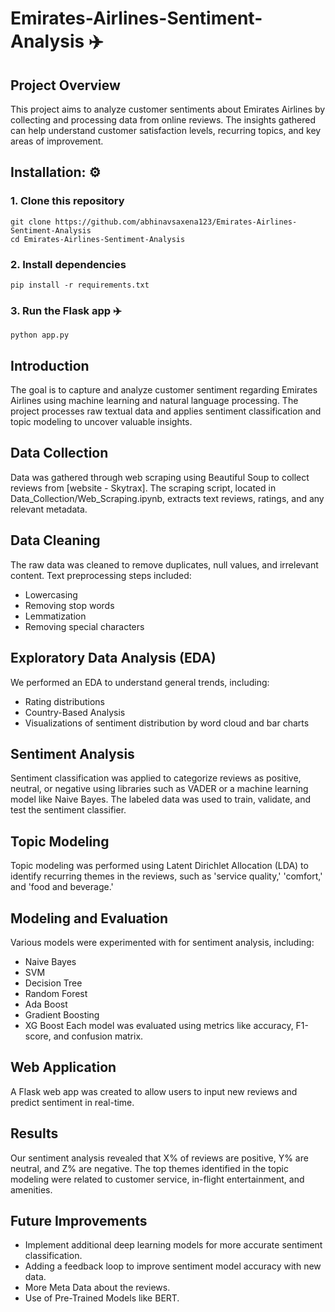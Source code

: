 # Emirates-Airlines-Sentiment-Analysis ✈️

## Project Overview 
This project aims to analyze customer sentiments about Emirates Airlines by collecting and processing data from online reviews. The insights gathered can help understand customer satisfaction levels, recurring topics, and key areas of improvement.

## Installation: ⚙️
### 1. Clone this repository
```
git clone https://github.com/abhinavsaxena123/Emirates-Airlines-Sentiment-Analysis
cd Emirates-Airlines-Sentiment-Analysis
```

### 2. Install dependencies
```
pip install -r requirements.txt
```

### 3. Run the Flask app ✈️
```
python app.py

```






## Introduction
The goal is to capture and analyze customer sentiment regarding Emirates Airlines using machine learning and natural language processing. The project processes raw textual data and applies sentiment classification and topic modeling to uncover valuable insights.

## Data Collection 
Data was gathered through web scraping using Beautiful Soup to collect reviews from [website - Skytrax]. The scraping script, located in Data_Collection/Web_Scraping.ipynb, extracts text reviews, ratings, and any relevant metadata.

## Data Cleaning
The raw data was cleaned to remove duplicates, null values, and irrelevant content. Text preprocessing steps included:
* Lowercasing
* Removing stop words
* Lemmatization
* Removing special characters

## Exploratory Data Analysis (EDA)
We performed an EDA to understand general trends, including:
* Rating distributions
* Country-Based Analysis
* Visualizations of sentiment distribution by word cloud and bar charts

## Sentiment Analysis
Sentiment classification was applied to categorize reviews as positive, neutral, or negative using libraries such as VADER or a machine learning model like Naive Bayes. The labeled data was used to train, validate, and test the sentiment classifier.

## Topic Modeling
Topic modeling was performed using Latent Dirichlet Allocation (LDA) to identify recurring themes in the reviews, such as 'service quality,' 'comfort,' and 'food and beverage.'

## Modeling and Evaluation
Various models were experimented with for sentiment analysis, including:
* Naive Bayes
* SVM
* Decision Tree
* Random Forest
* Ada Boost
* Gradient Boosting
* XG Boost
Each model was evaluated using metrics like accuracy, F1-score, and confusion matrix.

## Web Application
A Flask web app was created to allow users to input new reviews and predict sentiment in real-time.


## Results
Our sentiment analysis revealed that X% of reviews are positive, Y% are neutral, and Z% are negative. The top themes identified in the topic modeling were related to customer service, in-flight entertainment, and amenities.

## Future Improvements
* Implement additional deep learning models for more accurate sentiment classification.
* Adding a feedback loop to improve sentiment model accuracy with new data.
* More Meta Data about the reviews.
* Use of Pre-Trained Models like BERT.





